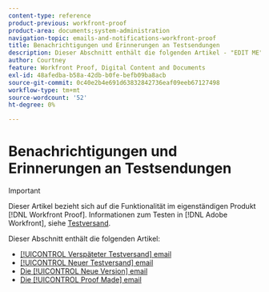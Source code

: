 ```yaml
---
content-type: reference
product-previous: workfront-proof
product-area: documents;system-administration
navigation-topic: emails-and-notifications-workfront-proof
title: Benachrichtigungen und Erinnerungen an Testsendungen
description: Dieser Abschnitt enthält die folgenden Artikel - "EDIT ME".
author: Courtney
feature: Workfront Proof, Digital Content and Documents
exl-id: 48afedba-b58a-42db-b0fe-befb09ba8acb
source-git-commit: 0c40e2b4e691d63832842736eaf09eeb67127498
workflow-type: tm+mt
source-wordcount: '52'
ht-degree: 0%

---
```


# Benachrichtigungen und Erinnerungen an Testsendungen

>[!IMPORTANT]
>
>Dieser Artikel bezieht sich auf die Funktionalität im eigenständigen Produkt [!DNL Workfront Proof]. Informationen zum Testen in [!DNL Adobe Workfront], siehe [Testversand](../../../review-and-approve-work/proofing/proofing.md).

Dieser Abschnitt enthält die folgenden Artikel:

* [[!UICONTROL Verspäteter Testversand] email](../../../workfront-proof/wp-emailsntfctns/proof-notifications-and-reminders/late-proof-email.md)
* [[!UICONTROL Neuer Testversand] email](../../../workfront-proof/wp-emailsntfctns/proof-notifications-and-reminders/new-proof-email.md)
* [Die [!UICONTROL Neue Version] email](../../../workfront-proof/wp-emailsntfctns/proof-notifications-and-reminders/new-version-email.md)
* [Die [!UICONTROL Proof Made] email](../../../workfront-proof/wp-emailsntfctns/proof-notifications-and-reminders/proof-made-email.md)
